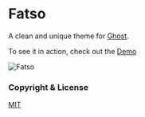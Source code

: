 # Fatso
A clean and unique theme for [Ghost](http://ghost.org).

To see it in action, check out the [Demo](http://micahcowell.com)

![Fatso](http://vignette2.wikia.nocookie.net/caspersscareschool/images/5/52/Fatso.png/revision/latest?cb=20121006200702)


### Copyright & License
[MIT](https://raw.githubusercontent.com/getmicah/Fatso/master/LICENSE)
